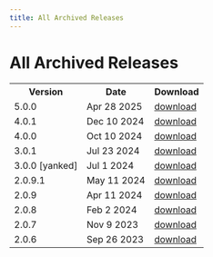```yaml
---
title: All Archived Releases
---
```

# All Archived Releases

<table class="my-table2">
  <tr>
    <th>Version</th>
    <th>Date</th>
    <th>Download</th>
  </tr>
   <tr>
    <td>5.0.0</td>
    <td>Apr 28 2025</td>
    <td><a href="https://github.com/apache/auron/releases/tag/v5.0.0" target="_blank">download</a> </td>
  </tr>
  <tr>
    <td>4.0.1</td>
    <td>Dec 10 2024</td>
    <td><a href="https://github.com/apache/auron/releases/tag/v4.0.1" target="_blank">download</a> </td>
  </tr>
  <tr>
    <td>4.0.0</td>
    <td>Oct 10 2024</td>
    <td><a href="https://github.com/apache/auron/releases/tag/v4.0.0" target="_blank">download</a> </td>
  </tr>
  <tr>
    <td>3.0.1</td>
    <td>Jul 23 2024</td>
    <td><a href="https://github.com/apache/auron/releases/tag/v3.0.1" target="_blank">download</a> </td>
  </tr>
  <tr>
    <td>3.0.0 [yanked]</td>
    <td>Jul 1 2024</td>
    <td><a href="https://github.com/apache/auron/releases/tag/v3.0.0" target="_blank">download</a> </td>
  </tr>
  <tr>
    <td>2.0.9.1</td>
    <td>May 11 2024</td>
    <td><a href="https://github.com/apache/auron/releases/tag/v2.0.9.1" target="_blank">download</a> </td>
  </tr>
    <tr>
    <td>2.0.9</td>
    <td>Apr 11 2024</td>
    <td><a href="https://github.com/apache/auron/releases/tag/v2.0.9" target="_blank">download</a> </td>
  </tr>
   <tr>
    <td>2.0.8</td>
    <td>Feb 2 2024</td>
    <td><a href="https://github.com/apache/auron/releases/tag/v2.0.8" target="_blank">download</a> </td>
  </tr>
  <tr>
    <td>2.0.7</td>
    <td>Nov 9 2023</td>
    <td><a href="https://github.com/apache/auron/releases/tag/v2.0.7" target="_blank">download</a> </td>
  </tr>
  <tr>
    <td>2.0.6</td>
    <td>Sep 26 2023</td>
    <td><a href="https://github.com/apache/auron/releases/tag/v2.0.6" target="_blank">download</a> </td>
  </tr>
</table>

<Footer />
